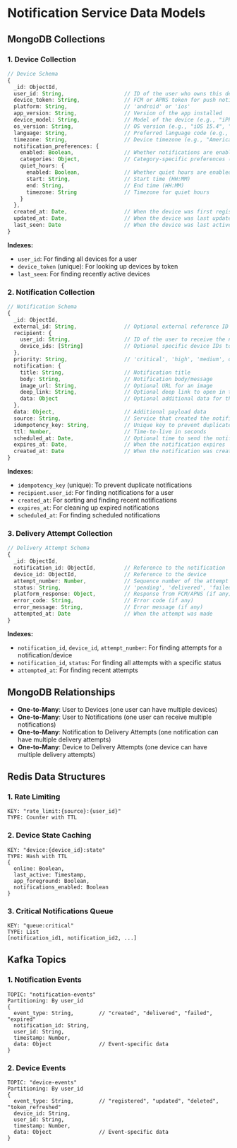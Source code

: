 # Notification Service Data Models

## MongoDB Collections

### 1. Device Collection

```typescript
// Device Schema
{
  _id: ObjectId,
  user_id: String,                   // ID of the user who owns this device
  device_token: String,              // FCM or APNS token for push notifications
  platform: String,                  // 'android' or 'ios'
  app_version: String,               // Version of the app installed
  device_model: String,              // Model of the device (e.g., "iPhone 13", "Pixel 6")
  os_version: String,                // OS version (e.g., "iOS 15.4", "Android 13")
  language: String,                  // Preferred language code (e.g., "en-US")
  timezone: String,                  // Device timezone (e.g., "America/New_York")
  notification_preferences: {
    enabled: Boolean,                // Whether notifications are enabled
    categories: Object,              // Category-specific preferences (e.g., {marketing: true})
    quiet_hours: {
      enabled: Boolean,              // Whether quiet hours are enabled
      start: String,                 // Start time (HH:MM)
      end: String,                   // End time (HH:MM)
      timezone: String               // Timezone for quiet hours
    }
  },
  created_at: Date,                  // When the device was first registered
  updated_at: Date,                  // When the device was last updated
  last_seen: Date                    // When the device was last active
}
```

**Indexes:**
- `user_id`: For finding all devices for a user
- `device_token` (unique): For looking up devices by token
- `last_seen`: For finding recently active devices

### 2. Notification Collection

```typescript
// Notification Schema
{
  _id: ObjectId,
  external_id: String,               // Optional external reference ID
  recipient: {
    user_id: String,                 // ID of the user to receive the notification
    device_ids: [String]             // Optional specific device IDs to target
  },
  priority: String,                  // 'critical', 'high', 'medium', or 'low'
  notification: {
    title: String,                   // Notification title
    body: String,                    // Notification body/message
    image_url: String,               // Optional URL for an image
    deep_link: String,               // Optional deep link to open in the app
    data: Object                     // Optional additional data for the notification
  },
  data: Object,                      // Additional payload data
  source: String,                    // Service that created the notification
  idempotency_key: String,           // Unique key to prevent duplicates
  ttl: Number,                       // Time-to-live in seconds
  scheduled_at: Date,                // Optional time to send the notification
  expires_at: Date,                  // When the notification expires
  created_at: Date                   // When the notification was created
}
```

**Indexes:**
- `idempotency_key` (unique): To prevent duplicate notifications
- `recipient.user_id`: For finding notifications for a user
- `created_at`: For sorting and finding recent notifications
- `expires_at`: For cleaning up expired notifications
- `scheduled_at`: For finding scheduled notifications

### 3. Delivery Attempt Collection

```typescript
// Delivery Attempt Schema
{
  _id: ObjectId,
  notification_id: ObjectId,         // Reference to the notification
  device_id: ObjectId,               // Reference to the device
  attempt_number: Number,            // Sequence number of the attempt
  status: String,                    // 'pending', 'delivered', 'failed', or 'expired'
  platform_response: Object,         // Response from FCM/APNS (if any)
  error_code: String,                // Error code (if any)
  error_message: String,             // Error message (if any)
  attempted_at: Date                 // When the attempt was made
}
```

**Indexes:**
- `notification_id`, `device_id`, `attempt_number`: For finding attempts for a notification/device
- `notification_id`, `status`: For finding all attempts with a specific status
- `attempted_at`: For finding recent attempts

## MongoDB Relationships

- **One-to-Many**: User to Devices (one user can have multiple devices)
- **One-to-Many**: User to Notifications (one user can receive multiple notifications)
- **One-to-Many**: Notification to Delivery Attempts (one notification can have multiple delivery attempts)
- **One-to-Many**: Device to Delivery Attempts (one device can have multiple delivery attempts)

## Redis Data Structures

### 1. Rate Limiting

```
KEY: "rate_limit:{source}:{user_id}"
TYPE: Counter with TTL
```

### 2. Device State Caching

```
KEY: "device:{device_id}:state"
TYPE: Hash with TTL
{
  online: Boolean,
  last_active: Timestamp,
  app_foreground: Boolean,
  notifications_enabled: Boolean
}
```

### 3. Critical Notifications Queue

```
KEY: "queue:critical"
TYPE: List
[notification_id1, notification_id2, ...]
```

## Kafka Topics

### 1. Notification Events

```
TOPIC: "notification-events"
Partitioning: By user_id
{
  event_type: String,        // "created", "delivered", "failed", "expired"
  notification_id: String,
  user_id: String,
  timestamp: Number,
  data: Object               // Event-specific data
}
```

### 2. Device Events

```
TOPIC: "device-events"
Partitioning: By user_id
{
  event_type: String,        // "registered", "updated", "deleted", "token_refreshed"
  device_id: String,
  user_id: String,
  timestamp: Number,
  data: Object               // Event-specific data
}
``` 